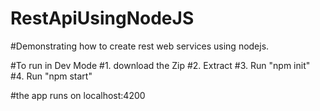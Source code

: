 # RestApiUsingNodeJS
#Demonstrating how to create rest web services using nodejs.

#To run in Dev Mode
#1. download the Zip
#2. Extract
#3. Run "npm init"
#4. Run "npm start"

#the app runs on localhost:4200
